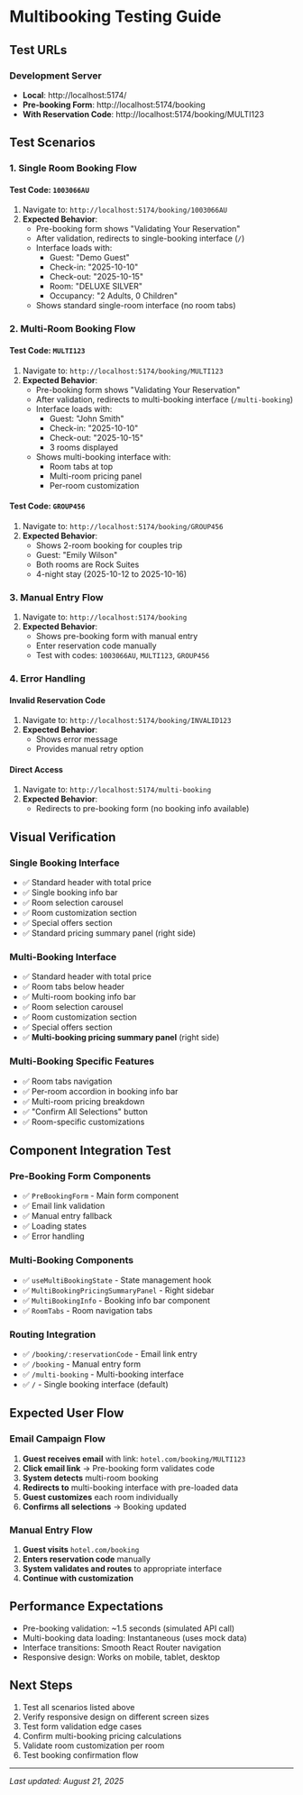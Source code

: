 # Multibooking Testing Guide

## Test URLs

### Development Server
- **Local**: http://localhost:5174/
- **Pre-booking Form**: http://localhost:5174/booking
- **With Reservation Code**: http://localhost:5174/booking/MULTI123

## Test Scenarios

### 1. Single Room Booking Flow

#### Test Code: `1003066AU`
1. Navigate to: `http://localhost:5174/booking/1003066AU`
2. **Expected Behavior**:
   - Pre-booking form shows "Validating Your Reservation"
   - After validation, redirects to single-booking interface (`/`)
   - Interface loads with:
     - Guest: "Demo Guest"
     - Check-in: "2025-10-10"
     - Check-out: "2025-10-15" 
     - Room: "DELUXE SILVER"
     - Occupancy: "2 Adults, 0 Children"
   - Shows standard single-room interface (no room tabs)

### 2. Multi-Room Booking Flow

#### Test Code: `MULTI123`
1. Navigate to: `http://localhost:5174/booking/MULTI123`
2. **Expected Behavior**:
   - Pre-booking form shows "Validating Your Reservation"
   - After validation, redirects to multi-booking interface (`/multi-booking`)
   - Interface loads with:
     - Guest: "John Smith"
     - Check-in: "2025-10-10"
     - Check-out: "2025-10-15"
     - 3 rooms displayed
   - Shows multi-booking interface with:
     - Room tabs at top
     - Multi-room pricing panel
     - Per-room customization

#### Test Code: `GROUP456`
1. Navigate to: `http://localhost:5174/booking/GROUP456`
2. **Expected Behavior**:
   - Shows 2-room booking for couples trip
   - Guest: "Emily Wilson"
   - Both rooms are Rock Suites
   - 4-night stay (2025-10-12 to 2025-10-16)

### 3. Manual Entry Flow

1. Navigate to: `http://localhost:5174/booking`
2. **Expected Behavior**:
   - Shows pre-booking form with manual entry
   - Enter reservation code manually
   - Test with codes: `1003066AU`, `MULTI123`, `GROUP456`

### 4. Error Handling

#### Invalid Reservation Code
1. Navigate to: `http://localhost:5174/booking/INVALID123`
2. **Expected Behavior**:
   - Shows error message
   - Provides manual retry option

#### Direct Access
1. Navigate to: `http://localhost:5174/multi-booking`
2. **Expected Behavior**:
   - Redirects to pre-booking form (no booking info available)

## Visual Verification

### Single Booking Interface
- ✅ Standard header with total price
- ✅ Single booking info bar
- ✅ Room selection carousel
- ✅ Room customization section
- ✅ Special offers section
- ✅ Standard pricing summary panel (right side)

### Multi-Booking Interface
- ✅ Standard header with total price
- ✅ Room tabs below header
- ✅ Multi-room booking info bar
- ✅ Room selection carousel
- ✅ Room customization section
- ✅ Special offers section
- ✅ **Multi-booking pricing summary panel** (right side)

### Multi-Booking Specific Features
- ✅ Room tabs navigation
- ✅ Per-room accordion in booking info bar
- ✅ Multi-room pricing breakdown
- ✅ "Confirm All Selections" button
- ✅ Room-specific customizations

## Component Integration Test

### Pre-Booking Form Components
- ✅ `PreBookingForm` - Main form component
- ✅ Email link validation
- ✅ Manual entry fallback
- ✅ Loading states
- ✅ Error handling

### Multi-Booking Components
- ✅ `useMultiBookingState` - State management hook
- ✅ `MultiBookingPricingSummaryPanel` - Right sidebar
- ✅ `MultiBookingInfo` - Booking info bar component
- ✅ `RoomTabs` - Room navigation tabs

### Routing Integration
- ✅ `/booking/:reservationCode` - Email link entry
- ✅ `/booking` - Manual entry form
- ✅ `/multi-booking` - Multi-booking interface
- ✅ `/` - Single booking interface (default)

## Expected User Flow

### Email Campaign Flow
1. **Guest receives email** with link: `hotel.com/booking/MULTI123`
2. **Click email link** → Pre-booking form validates code
3. **System detects** multi-room booking
4. **Redirects to** multi-booking interface with pre-loaded data
5. **Guest customizes** each room individually
6. **Confirms all selections** → Booking updated

### Manual Entry Flow
1. **Guest visits** `hotel.com/booking`
2. **Enters reservation code** manually
3. **System validates and routes** to appropriate interface
4. **Continue with customization**

## Performance Expectations
- Pre-booking validation: ~1.5 seconds (simulated API call)
- Multi-booking data loading: Instantaneous (uses mock data)
- Interface transitions: Smooth React Router navigation
- Responsive design: Works on mobile, tablet, desktop

## Next Steps
1. Test all scenarios listed above
2. Verify responsive design on different screen sizes
3. Test form validation edge cases
4. Confirm multi-booking pricing calculations
5. Validate room customization per room
6. Test booking confirmation flow

---

*Last updated: August 21, 2025*